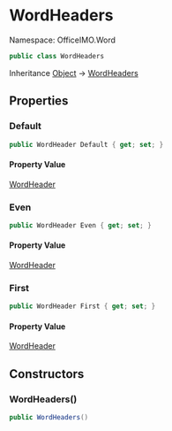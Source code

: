 # WordHeaders

Namespace: OfficeIMO.Word



```csharp
public class WordHeaders
```

Inheritance [Object](https://docs.microsoft.com/en-us/dotnet/api/system.object) → [WordHeaders](./officeimo.word.wordheaders.md)

## Properties

### **Default**



```csharp
public WordHeader Default { get; set; }
```

#### Property Value

[WordHeader](./officeimo.word.wordheader.md)<br>

### **Even**



```csharp
public WordHeader Even { get; set; }
```

#### Property Value

[WordHeader](./officeimo.word.wordheader.md)<br>

### **First**



```csharp
public WordHeader First { get; set; }
```

#### Property Value

[WordHeader](./officeimo.word.wordheader.md)<br>

## Constructors

### **WordHeaders()**



```csharp
public WordHeaders()
```
